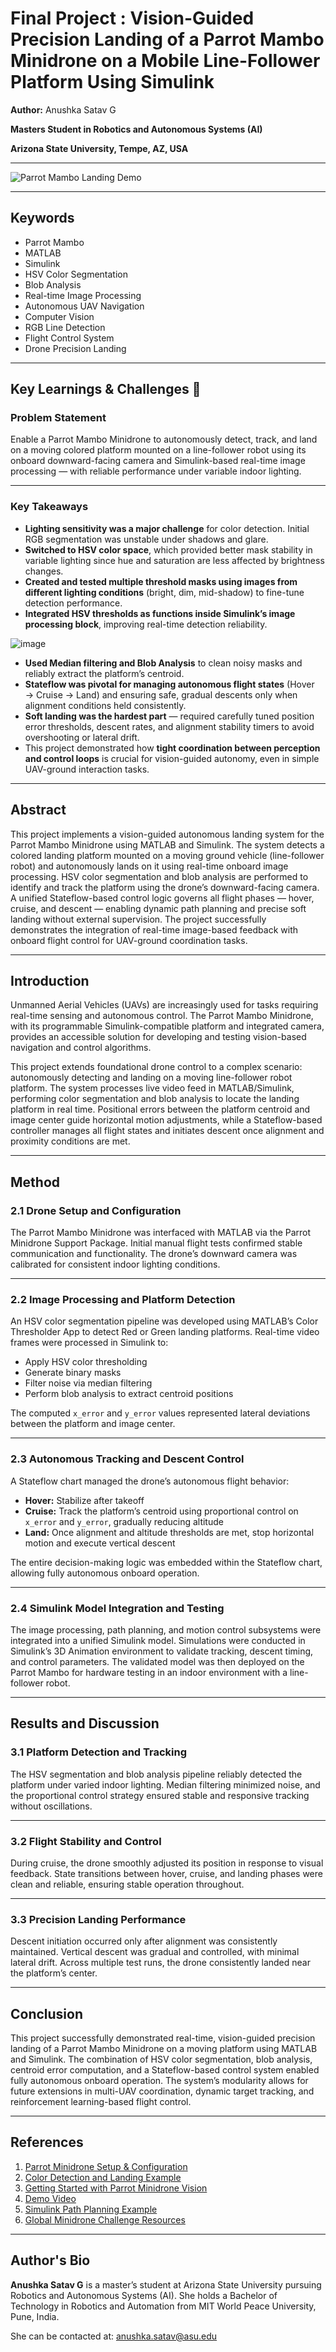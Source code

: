 # Final Project : Vision-Guided Precision Landing of a Parrot Mambo Minidrone on a Mobile Line-Follower Platform Using Simulink

**Author:** Anushka Satav G  

**Masters Student in Robotics and Autonomous Systems (AI)**  

**Arizona State University, Tempe, AZ, USA**  

---

![Parrot Mambo Landing Demo](https://github.com/user-attachments/assets/134625fe-b997-42a7-aa94-ea749ca05c97)

---

## Keywords
- Parrot Mambo
- MATLAB
- Simulink
- HSV Color Segmentation
- Blob Analysis
- Real-time Image Processing
- Autonomous UAV Navigation
- Computer Vision
- RGB Line Detection
- Flight Control System
- Drone Precision Landing

---
## Key Learnings & Challenges 📌

### Problem Statement
Enable a Parrot Mambo Minidrone to autonomously detect, track, and land on a moving colored platform mounted on a line-follower robot using its onboard downward-facing camera and Simulink-based real-time image processing — with reliable performance under variable indoor lighting.

---

### Key Takeaways

- **Lighting sensitivity was a major challenge** for color detection. Initial RGB segmentation was unstable under shadows and glare.
- **Switched to HSV color space**, which provided better mask stability in variable lighting since hue and saturation are less affected by brightness changes.
- **Created and tested multiple threshold masks using images from different lighting conditions** (bright, dim, mid-shadow) to fine-tune detection performance.
- **Integrated HSV thresholds as functions inside Simulink’s image processing block**, improving real-time detection reliability.

![image](https://github.com/user-attachments/assets/c3beb745-ddb8-461f-a9a4-619afacd9093)

- **Used Median filtering and Blob Analysis** to clean noisy masks and reliably extract the platform’s centroid.
- **Stateflow was pivotal for managing autonomous flight states** (Hover → Cruise → Land) and ensuring safe, gradual descents only when alignment conditions held consistently.
- **Soft landing was the hardest part** — required carefully tuned position error thresholds, descent rates, and alignment stability timers to avoid overshooting or lateral drift.
- This project demonstrated how **tight coordination between perception and control loops** is crucial for vision-guided autonomy, even in simple UAV-ground interaction tasks.

---

## Abstract

This project implements a vision-guided autonomous landing system for the Parrot Mambo Minidrone using MATLAB and Simulink. The system detects a colored landing platform mounted on a moving ground vehicle (line-follower robot) and autonomously lands on it using real-time onboard image processing. HSV color segmentation and blob analysis are performed to identify and track the platform using the drone’s downward-facing camera. A unified Stateflow-based control logic governs all flight phases — hover, cruise, and descent — enabling dynamic path planning and precise soft landing without external supervision. The project successfully demonstrates the integration of real-time image-based feedback with onboard flight control for UAV-ground coordination tasks.

---

## Introduction

Unmanned Aerial Vehicles (UAVs) are increasingly used for tasks requiring real-time sensing and autonomous control. The Parrot Mambo Minidrone, with its programmable Simulink-compatible platform and integrated camera, provides an accessible solution for developing and testing vision-based navigation and control algorithms.

This project extends foundational drone control to a complex scenario: autonomously detecting and landing on a moving line-follower robot platform. The system processes live video feed in MATLAB/Simulink, performing color segmentation and blob analysis to locate the landing platform in real time. Positional errors between the platform centroid and image center guide horizontal motion adjustments, while a Stateflow-based controller manages all flight states and initiates descent once alignment and proximity conditions are met.

---

## Method

### 2.1 Drone Setup and Configuration
The Parrot Mambo Minidrone was interfaced with MATLAB via the Parrot Minidrone Support Package. Initial manual flight tests confirmed stable communication and functionality. The drone’s downward camera was calibrated for consistent indoor lighting conditions.

---

### 2.2 Image Processing and Platform Detection
An HSV color segmentation pipeline was developed using MATLAB’s Color Thresholder App to detect Red or Green landing platforms. Real-time video frames were processed in Simulink to:
- Apply HSV color thresholding  
- Generate binary masks  
- Filter noise via median filtering  
- Perform blob analysis to extract centroid positions  

The computed `x_error` and `y_error` values represented lateral deviations between the platform and image center.

---

### 2.3 Autonomous Tracking and Descent Control
A Stateflow chart managed the drone’s autonomous flight behavior:
- **Hover:** Stabilize after takeoff  
- **Cruise:** Track the platform’s centroid using proportional control on `x_error` and `y_error`, gradually reducing altitude  
- **Land:** Once alignment and altitude thresholds are met, stop horizontal motion and execute vertical descent  

The entire decision-making logic was embedded within the Stateflow chart, allowing fully autonomous onboard operation.

---

### 2.4 Simulink Model Integration and Testing
The image processing, path planning, and motion control subsystems were integrated into a unified Simulink model. Simulations were conducted in Simulink’s 3D Animation environment to validate tracking, descent timing, and control parameters. The validated model was then deployed on the Parrot Mambo for hardware testing in an indoor environment with a line-follower robot.

---

## Results and Discussion

### 3.1 Platform Detection and Tracking
The HSV segmentation and blob analysis pipeline reliably detected the platform under varied indoor lighting. Median filtering minimized noise, and the proportional control strategy ensured stable and responsive tracking without oscillations.

---

### 3.2 Flight Stability and Control
During cruise, the drone smoothly adjusted its position in response to visual feedback. State transitions between hover, cruise, and landing phases were clean and reliable, ensuring stable operation throughout.

---

### 3.3 Precision Landing Performance
Descent initiation occurred only after alignment was consistently maintained. Vertical descent was gradual and controlled, with minimal lateral drift. Across multiple test runs, the drone consistently landed near the platform’s center.

---

## Conclusion

This project successfully demonstrated real-time, vision-guided precision landing of a Parrot Mambo Minidrone on a moving platform using MATLAB and Simulink. The combination of HSV color segmentation, blob analysis, centroid error computation, and a Stateflow-based control system enabled fully autonomous onboard operation. The system’s modularity allows for future extensions in multi-UAV coordination, dynamic target tracking, and reinforcement learning-based flight control.

---

## References
1. [Parrot Minidrone Setup & Configuration](https://www.mathworks.com/help/simulink/setup-and-configuration-parrot.html)
2. [Color Detection and Landing Example](https://www.mathworks.com/help/simulink/supportpkg/parrot_ref/color-detection-and-landing-parrot-example.html)
3. [Getting Started with Parrot Minidrone Vision](https://www.mathworks.com/help/simulink/supportpkg/parrot_ref/getting-started-with-parrot-minidrone-vision.html)
4. [Demo Video](https://youtu.be/UlDknqrtAHM?feature=shared)
5. [Simulink Path Planning Example](https://www.mathworks.com/help/simulink/supportpkg/parrot_ref/path-planning-keyboard-example.html)
6. [Global Minidrone Challenge Resources](https://www.mathworks.com/academia/students/competitions/minidrones/global-drone-student-challenge.html)

---

## Author's Bio

**Anushka Satav G** is a master’s student at Arizona State University pursuing Robotics and Autonomous Systems (AI). She holds a Bachelor of Technology in Robotics and Automation from MIT World Peace University, Pune, India.  

She can be contacted at: [anushka.satav@asu.edu](mailto:anushka.satav@asu.edu)

